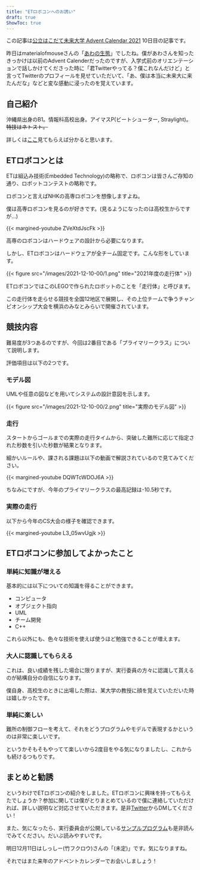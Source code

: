 ```yaml
---
title: "ETロボコンへのお誘い"
draft: true
ShowToc: true
---
```


この記事は[公立はこだて未来大学 Advent Calendar 2021](https://adventar.org/calendars/6526) 10日目の記事です。

昨日はmaterialofmouseさんの「[あわの生態](https://hackmd.io/_libYXxDTOaPbQqTgB5hEQ)」でしたね。僕があわさんを知ったきっかけは以前のAdvent Calenderだったのですが、入学式前のオリエンテーションで話しかけてくださった時に「君Twitterやってる？僕これなんだけど」と言ってTwitterのプロフィールを見せていただいて、「あ、僕は本当に未来大に来たんだな」などと変な感動に浸ったのを覚えています。

## 自己紹介

沖縄県出身のB1。情報科高校出身。アイマスP(ビートシューター, Straylight)。~~特技はネトスト。~~

詳しくは[ここ](/about/)見てもらえば分かると思います。

## ETロボコンとは

ETは組込み技術(Embedded Technology)の略称で、ロボコンは皆さんご存知の通り、ロボットコンテストの略称です。

ロボコンと言えばNHKの高専ロボコンを想像しますよね。

僕は高専ロボコンを見るのが好きです。(見るようになったのは高校生からですが...)

{{< margined-youtube ZVeXtdJscFk >}}

高専のロボコンはハードウェアの設計から必要になります。

しかし、ETロボコンはハードウェアが全チーム固定です。こんな形をしています。

{{< figure src="/images/2021-12-10-00/1.png" title="2021年度の走行体" >}}

ETロボコンではこのLEGOで作られたロボットのことを「走行体」と呼びます。

この走行体を走らせる競技を全国12地区で展開し、その上位チームで争うチャンピオンシップ大会を横浜のみなとみらいで開催されています。

## 競技内容

難易度が3つあるのですが、今回は2番目である「プライマリークラス」について説明します。

評価項目は以下の2つです。

### モデル図

UMLや任意の図などを用いてシステムの設計意図を示します。

{{< figure src="/images/2021-12-10-00/2.png" title="実際のモデル図" >}}

### 走行

スタートからゴールまでの実際の走行タイムから、突破した難所に応じて指定された秒数を引いた秒数が結果となります。

細かいルールや、課される課題は以下の動画で解説されているので見てみてください。

{{< margined-youtube DQWTcWDOJ6A >}}

ちなみにですが、今年のプライマリークラスの最高記録は-10.5秒です。

### 実際の走行

以下から今年のCS大会の様子を確認できます。

{{< margined-youtube L3_05wvUgjk >}}

## ETロボコンに参加してよかったこと

### 単純に知識が増える

基本的には以下についての知識を得ることができます。

- コンピュータ
- オブジェクト指向
- UML
- チーム開発
- C++

これら以外にも、色々な技術を使えば使うほど勉強できることが増えます。

### 大人に認識してもらえる

これは、良い成績を残した場合に限りますが、実行委員の方々に認識して貰えるのが結構自分の自信になります。

僕自身、高校生のときに出場した際は、某大学の教授に顔を覚えていただいた時は嬉しかったです。

### 単純に楽しい

難所の制御フローを考えて、それをどうプログラムやモデルで表現するかというのは非常に楽しいです。

というかそもそもやってて楽しいから2度目をやる気になりましたし、これからも続けるつもりです。

## まとめと勧誘

というわけでETロボコンの紹介をしました。ETロボコンに興味を持ってもらえたでしょうか？参加に関しては僕がとりまとめているので僕に連絡していただければ、詳しい説明など対応させていただきます。是非[Twitter](https://twitter.com/azurata09_)からDMしてください！

また、気になったら、実行委員会が公開している[サンプルプログラム](https://github.com/ETrobocon/etrobo/blob/master/dist/sample_c4/app.c)も是非読んでみてください。だいぶ読みやすいです。

明日12月11日はしっしー(竹フクロウ)さんの「(未定)」です。気になりますね。

それではまた来年のアドベントカレンダーでお会いしましょう！

